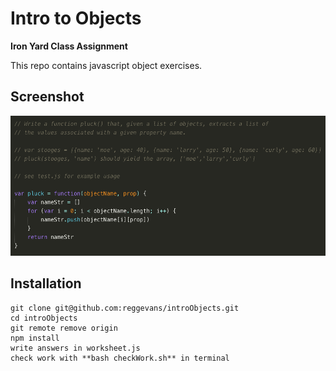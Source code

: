 # Intro to Objects

**Iron Yard Class Assignment**

This repo contains javascript object exercises.

## Screenshot
![Event Listener Screen Shot](img/obj_img.png)

## Installation
```
git clone git@github.com:reggevans/introObjects.git
cd introObjects
git remote remove origin
npm install
write answers in worksheet.js
check work with **bash checkWork.sh** in terminal
```


